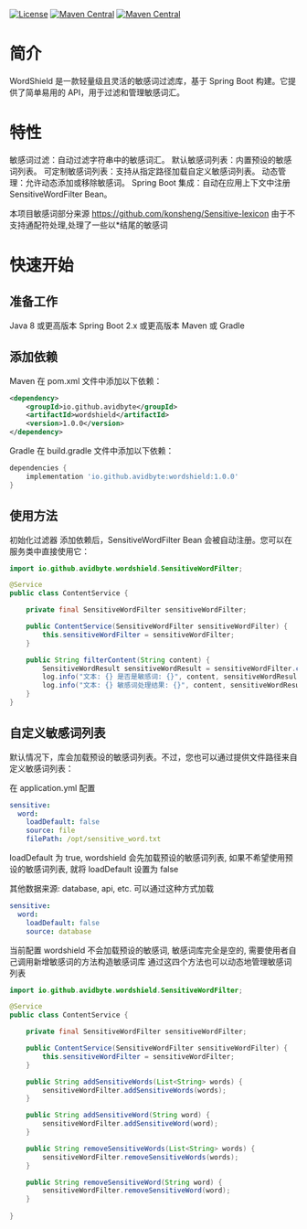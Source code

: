 
[![License](https://img.shields.io/badge/license-Apache--2.0-4D7A97)](https://github.com/avidbyte/wordshield/blob/main/LICENSE)
[![Maven Central](https://img.shields.io/badge/maven--central-1.0.0-blue)](https://mvnrepository.com/artifact/io.github.avidbyte)
[![Maven Central](https://img.shields.io/badge/PRs--welcome-red)](https://github.com/avidbyte/wordshield/pulls)

# 简介
WordShield 是一款轻量级且灵活的敏感词过滤库，基于 Spring Boot 构建。它提供了简单易用的 API，用于过滤和管理敏感词汇。

# 特性
敏感词过滤：自动过滤字符串中的敏感词汇。
默认敏感词列表：内置预设的敏感词列表。
可定制敏感词列表：支持从指定路径加载自定义敏感词列表。
动态管理：允许动态添加或移除敏感词。
Spring Boot 集成：自动在应用上下文中注册 SensitiveWordFilter Bean。

本项目敏感词部分来源 https://github.com/konsheng/Sensitive-lexicon 由于不支持通配符处理,处理了一些以*结尾的敏感词


# 快速开始
## 准备工作
Java 8 或更高版本
Spring Boot 2.x 或更高版本
Maven 或 Gradle
## 添加依赖
Maven
在 pom.xml 文件中添加以下依赖：

```xml
<dependency>
    <groupId>io.github.avidbyte</groupId>
    <artifactId>wordshield</artifactId>
    <version>1.0.0</version>
</dependency>
```

Gradle
在 build.gradle 文件中添加以下依赖：
```groovy
dependencies {
    implementation 'io.github.avidbyte:wordshield:1.0.0'
}
```

## 使用方法
初始化过滤器
添加依赖后，SensitiveWordFilter Bean 会被自动注册。您可以在服务类中直接使用它：

```java
import io.github.avidbyte.wordshield.SensitiveWordFilter;

@Service
public class ContentService {

    private final SensitiveWordFilter sensitiveWordFilter;

    public ContentService(SensitiveWordFilter sensitiveWordFilter) {
        this.sensitiveWordFilter = sensitiveWordFilter;
    }

    public String filterContent(String content) {
        SensitiveWordResult sensitiveWordResult = sensitiveWordFilter.checkAndFilter(content, "*");
        log.info("文本: {} 是否是敏感词: {}", content, sensitiveWordResult.isContainsSensitiveWord());
        log.info("文本: {} 敏感词处理结果: {}", content, sensitiveWordResult.getFilteredText());
    }
}
```

## 自定义敏感词列表
默认情况下，库会加载预设的敏感词列表。不过，您也可以通过提供文件路径来自定义敏感词列表：

在 application.yml 配置

```yaml
sensitive:
  word:
    loadDefault: false
    source: file
    filePath: /opt/sensitive_word.txt
```

loadDefault 为 true, wordshield 会先加载预设的敏感词列表, 如果不希望使用预设的敏感词列表, 就将 loadDefault 设置为 false

其他数据来源: database, api, etc. 可以通过这种方式加载
```yaml
sensitive:
  word:
    loadDefault: false
    source: database
```
当前配置 wordshield 不会加载预设的敏感词, 敏感词库完全是空的, 需要使用者自己调用新增敏感词的方法构造敏感词库
通过这四个方法也可以动态地管理敏感词列表
```java
import io.github.avidbyte.wordshield.SensitiveWordFilter;

@Service
public class ContentService {

    private final SensitiveWordFilter sensitiveWordFilter;

    public ContentService(SensitiveWordFilter sensitiveWordFilter) {
        this.sensitiveWordFilter = sensitiveWordFilter;
    }

    public String addSensitiveWords(List<String> words) {
        sensitiveWordFilter.addSensitiveWords(words);
    }

    public String addSensitiveWord(String word) {
        sensitiveWordFilter.addSensitiveWord(word);
    }

    public String removeSensitiveWords(List<String> words) {
        sensitiveWordFilter.removeSensitiveWords(words);
    }

    public String removeSensitiveWord(String word) {
        sensitiveWordFilter.removeSensitiveWord(word);
    }
    
}


```
